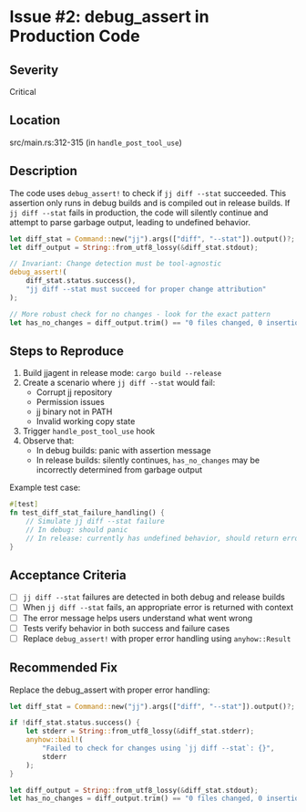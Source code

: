 # Issue #2: debug_assert in Production Code

## Severity
Critical

## Location
src/main.rs:312-315 (in `handle_post_tool_use`)

## Description
The code uses `debug_assert!` to check if `jj diff --stat` succeeded. This assertion only runs in debug builds and is compiled out in release builds. If `jj diff --stat` fails in production, the code will silently continue and attempt to parse garbage output, leading to undefined behavior.

```rust
let diff_stat = Command::new("jj").args(["diff", "--stat"]).output()?;
let diff_output = String::from_utf8_lossy(&diff_stat.stdout);

// Invariant: Change detection must be tool-agnostic
debug_assert!(
    diff_stat.status.success(),
    "jj diff --stat must succeed for proper change attribution"
);

// More robust check for no changes - look for the exact pattern
let has_no_changes = diff_output.trim() == "0 files changed, 0 insertions(+), 0 deletions(-)";
```

## Steps to Reproduce
1. Build jjagent in release mode: `cargo build --release`
2. Create a scenario where `jj diff --stat` would fail:
   - Corrupt jj repository
   - Permission issues
   - jj binary not in PATH
   - Invalid working copy state
3. Trigger `handle_post_tool_use` hook
4. Observe that:
   - In debug builds: panic with assertion message
   - In release builds: silently continues, `has_no_changes` may be incorrectly determined from garbage output

Example test case:
```rust
#[test]
fn test_diff_stat_failure_handling() {
    // Simulate jj diff --stat failure
    // In debug: should panic
    // In release: currently has undefined behavior, should return error
}
```

## Acceptance Criteria
- [ ] `jj diff --stat` failures are detected in both debug and release builds
- [ ] When `jj diff --stat` fails, an appropriate error is returned with context
- [ ] The error message helps users understand what went wrong
- [ ] Tests verify behavior in both success and failure cases
- [ ] Replace `debug_assert!` with proper error handling using `anyhow::Result`

## Recommended Fix
Replace the debug_assert with proper error handling:

```rust
let diff_stat = Command::new("jj").args(["diff", "--stat"]).output()?;

if !diff_stat.status.success() {
    let stderr = String::from_utf8_lossy(&diff_stat.stderr);
    anyhow::bail!(
        "Failed to check for changes using `jj diff --stat`: {}",
        stderr
    );
}

let diff_output = String::from_utf8_lossy(&diff_stat.stdout);
let has_no_changes = diff_output.trim() == "0 files changed, 0 insertions(+), 0 deletions(-)";
```